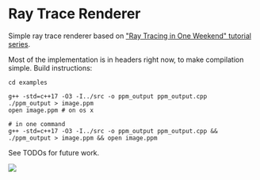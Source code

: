 # Ray Trace Renderer

Simple ray trace renderer based on ["Ray Tracing in One Weekend" tutorial series](https://raytracing.github.io/).

Most of the implementation is in headers right now, to make compilation simple. Build instructions: 
```
cd examples

g++ -std=c++17 -O3 -I../src -o ppm_output ppm_output.cpp
./ppm_output > image.ppm
open image.ppm # on os x

# in one command
g++ -std=c++17 -O3 -I../src -o ppm_output ppm_output.cpp && ./ppm_output > image.ppm && open image.ppm
```

See TODOs for future work.

![](./examples/images/marble_scene.ppm)
